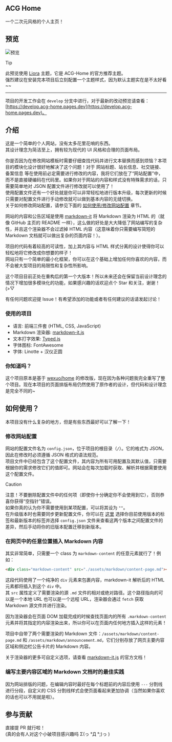## ACG Home

一个二次元风格的个人主页！

## 预览

![预览](https://s2.loli.net/2024/11/10/nHRUIDs6pjLfkBz.png)

> [!TIP]  
> 此预览使用 [Liora](https://github.com/ChengCheng0v0/Liora) 主题，它是 ACG-Home 的官方推荐主题。  
> 强烈建议在安装完本项目后立刻配置一个主题样式，因为默认主题实在是不太好看~~

---

项目的开发工作会在 `develop` 分支中进行，对于最新的改动预览请查看：[https://develop.acg-home.pages.dev](https://develop.acg-home.pages.dev)。

## 介绍

这是一个简单的个人网站，没有太多花里花哨的东西。  
其设计理念为简洁至上，拥有较为现代的 UI 风格和合理的页面布局。

你是否因为在修改网站模板时需要仔细查找代码并进行文本替换而感到烦恼？本项目的模块化设计很好地解决了这个问题！对于 网站标题、站长信息、社交链接、备案信息 等在使用前必定需要进行修改的内容，我将它们放在了“网站配置”中，而不是直接硬编码在代码里。如果你对于网站的内容和样式没有特殊需求的话，只需要简单地对 JSON 配置文件进行修改就可以使用了！  
使用配置文件还有一个好处就是你可以非常轻松地进行版本升级，每次更新的时候只需要对配置文件进行手动修改就可以做到基本内容的无缝切换。  
关于如何修改网站配置，请参见下面的 [如何使用/修改网站配置](#修改网站配置) 章节。

网站的内容和公告区域是使用 [markdown-it](https://github.com/markdown-it/markdown-it) 将 Markdown 渲染为 HTML 的（就像 GitHub 主页的 README 一样），这么做的好处是大大降低了网站编写的复杂性，并且这个渲染器不会过滤掉 HTML 内容（这意味着你只需要编写简短的 Markdown 文档就可以做出复杂的页面内容！）。

项目的代码有着较高的可读性，加上其内容与 HTML 样式分离的设计使得你可以轻松地将它修改成你想要的样子！  
网站只有一个简单的最小化框架，你可以在这个基础上增加任何你喜欢的内容，而不会被大型项目的局限性和复杂性所影响。

这个项目目前正处在重构后的第一个大版本！所以未来还会在保留当前设计理念的情况下增加很多模块化的功能，如果感兴趣的话欢迎点个 Star 和关注，谢谢！\(>▽

有任何问题欢迎提 Issue！有希望添加的功能或者有任何建议的话请发起讨论！

### 使用的项目

- 语言: 前端三件套 (HTML, CSS, JavaScript)
- Markdown 渲染器: [markdown-it.js](https://github.com/markdown-it/markdown-it)
- 文本打字效果: [Typed.js](https://github.com/mattboldt/typed.js)
- 字体图标: FontAwesome
- 字体: Linotte + 汉仪正圆

### 你知道吗？

这个项目原本是基于 [wexuo/home](https://github.com/wexuo/home) 的修改版，现在因为各种问题我完全重写了整个项目。现在本项目的页面排版布局仍然使用了原作者的设计，但代码和设计理念是完全不同的~

## 如何使用？

本项目没有什么复杂的地方，但是有些东西最好可以了解一下！

### 修改网站配置

网站的配置文件名为 `config.json`，位于项目的根目录（`/`）。它的格式为 JSON，因此在修改时必须遵循 JSON 格式的语法规范。  
项目文件中已经包含了这个配置文件，其内容为所有可用配置及其默认值，只需要根据你的需求修改它们的值即可。网站会在每次加载时获取、解析并根据需要使用这个配置文件。

> [!CAUTION]  
> 注意！不要删除配置文件中的任何项（即使你十分确定你不会使用到它），否则恭喜你获得“空指针”错误。  
> 如果你真的认为你不需要使用到某项配置，可以将其设为 `""`。  
> 在升级版本时也需要同步更新配置文件，你可以在 [这里](https://github.com/ChengCheng0v0/ACG-Home/compare) 选择你目前使用版本的标签和最新版本的标签并选择 `config.json` 文件来查看这两个版本之间配置文件的差异，然后手动将你的旧版本配置迁移到新版本。

### 在网页中的任意位置插入 Markdown 内容

其实非常简单，只需要一个 class 为 `markdown-content` 的任意元素就行了！例如：

```html
<div class="markdown-content" src="./assets/markdown/content-page.md"></div>
```

这段代码使用了一个纯净的 `div` 元素来包裹内容，markdown-it 解析后的 HTML 元素都将插入到这个 `div` 中。  
其 `src` 属性定义了需要渲染的源 `.md` 文件的相对或绝对路径。这个路径指向的可以是一个本地 URL 也可以是一个远程 URL，渲染器会通过 `fetch` 获取 Markdown 源文件并进行渲染。

因为渲染器会在页面 DOM 加载完成的时候查找页面内的所有 `.markdown-content` 元素并将其指定的内容渲染出来，所以你可以在页面内任何地方插入这样的元素！

项目中自带了两个需要渲染的 Markdown 文件：`/assets/markdown/content-page.md` 和 `/assets/markdown/announcement.md`，它们分别存放了网页主要内容区域和侧边栏公告卡片的 Markdown 内容。

关于渲染器的更多可自定义选项，请查看 [markdown-it.js](https://github.com/markdown-it/markdown-it) 的官方文档！

### 编写主要内容区域的 Markdown 文档时的最佳实践

因为网站排版的问题，在编辑内容时最好在每个标题前的内容后使用 `---` 分割线进行分段，自定义的 CSS 分割线样式会使页面看起来更加协调（当然如果你喜欢的话也可以不用就是啦）。

## 参与贡献

直接提 PR 就行啦！  
\(真的会有人对这个小破项目感兴趣吗 Σ(っ °Д °;)っ \)
